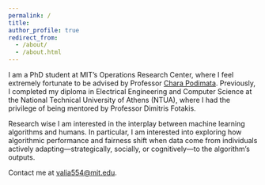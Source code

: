 ```yaml
---
permalink: /
title: 
author_profile: true
redirect_from: 
  - /about/
  - /about.html
---
```

I am a PhD student at MIT’s Operations Research Center, where I feel extremely fortunate to be advised by Professor [Chara Podimata](https://www.charapodimata.com/). Previously, I completed my diploma in Electrical Engineering and Computer Science at the National Technical University of Athens (NTUA), where I had the privilege of being mentored by Professor Dimitris Fotakis. 

Research wise I am interested in the interplay between machine learning algorithms and humans. In particular, I am interested into exploring how algorithmic performance and fairness shift when data come from individuals actively adapting—strategically, socially, or cognitively—to the algorithm’s outputs.

Contact me at <span style="color:blue">valia554@mit.edu</span>.

